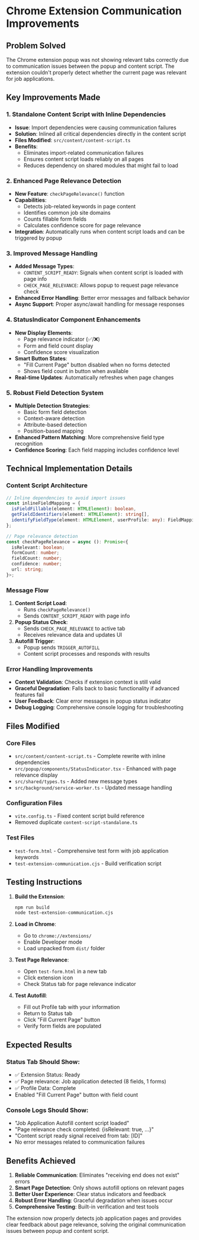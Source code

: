 # Chrome Extension Communication Improvements

## Problem Solved
The Chrome extension popup was not showing relevant tabs correctly due to communication issues between the popup and content script. The extension couldn't properly detect whether the current page was relevant for job applications.

## Key Improvements Made

### 1. Standalone Content Script with Inline Dependencies
- **Issue**: Import dependencies were causing communication failures
- **Solution**: Inlined all critical dependencies directly in the content script
- **Files Modified**: `src/content/content-script.ts`
- **Benefits**: 
  - Eliminates import-related communication failures
  - Ensures content script loads reliably on all pages
  - Reduces dependency on shared modules that might fail to load

### 2. Enhanced Page Relevance Detection
- **New Feature**: `checkPageRelevance()` function
- **Capabilities**:
  - Detects job-related keywords in page content
  - Identifies common job site domains
  - Counts fillable form fields
  - Calculates confidence score for page relevance
- **Integration**: Automatically runs when content script loads and can be triggered by popup

### 3. Improved Message Handling
- **Added Message Types**:
  - `CONTENT_SCRIPT_READY`: Signals when content script is loaded with page info
  - `CHECK_PAGE_RELEVANCE`: Allows popup to request page relevance check
- **Enhanced Error Handling**: Better error messages and fallback behavior
- **Async Support**: Proper async/await handling for message responses

### 4. StatusIndicator Component Enhancements
- **New Display Elements**:
  - Page relevance indicator (✅/❌)
  - Form and field count display
  - Confidence score visualization
- **Smart Button States**: 
  - "Fill Current Page" button disabled when no forms detected
  - Shows field count in button when available
- **Real-time Updates**: Automatically refreshes when page changes

### 5. Robust Field Detection System
- **Multiple Detection Strategies**:
  - Basic form field detection
  - Context-aware detection
  - Attribute-based detection
  - Position-based mapping
- **Enhanced Pattern Matching**: More comprehensive field type recognition
- **Confidence Scoring**: Each field mapping includes confidence level

## Technical Implementation Details

### Content Script Architecture
```typescript
// Inline dependencies to avoid import issues
const inlineFieldMapping = {
  isFieldFillable(element: HTMLElement): boolean,
  getFieldIdentifiers(element: HTMLElement): string[],
  identifyFieldType(element: HTMLElement, userProfile: any): FieldMapping | null
};

// Page relevance detection
const checkPageRelevance = async (): Promise<{
  isRelevant: boolean;
  formCount: number;
  fieldCount: number;
  confidence: number;
  url: string;
}>;
```

### Message Flow
1. **Content Script Load**: 
   - Runs `checkPageRelevance()`
   - Sends `CONTENT_SCRIPT_READY` with page info
2. **Popup Status Check**:
   - Sends `CHECK_PAGE_RELEVANCE` to active tab
   - Receives relevance data and updates UI
3. **Autofill Trigger**:
   - Popup sends `TRIGGER_AUTOFILL`
   - Content script processes and responds with results

### Error Handling Improvements
- **Context Validation**: Checks if extension context is still valid
- **Graceful Degradation**: Falls back to basic functionality if advanced features fail
- **User Feedback**: Clear error messages in popup status indicator
- **Debug Logging**: Comprehensive console logging for troubleshooting

## Files Modified

### Core Files
- `src/content/content-script.ts` - Complete rewrite with inline dependencies
- `src/popup/components/StatusIndicator.tsx` - Enhanced with page relevance display
- `src/shared/types.ts` - Added new message types
- `src/background/service-worker.ts` - Updated message handling

### Configuration Files
- `vite.config.ts` - Fixed content script build reference
- Removed duplicate `content-script-standalone.ts`

### Test Files
- `test-form.html` - Comprehensive test form with job application keywords
- `test-extension-communication.cjs` - Build verification script

## Testing Instructions

1. **Build the Extension**:
   ```bash
   npm run build
   node test-extension-communication.cjs
   ```

2. **Load in Chrome**:
   - Go to `chrome://extensions/`
   - Enable Developer mode
   - Load unpacked from `dist/` folder

3. **Test Page Relevance**:
   - Open `test-form.html` in a new tab
   - Click extension icon
   - Check Status tab for page relevance indicator

4. **Test Autofill**:
   - Fill out Profile tab with your information
   - Return to Status tab
   - Click "Fill Current Page" button
   - Verify form fields are populated

## Expected Results

### Status Tab Should Show:
- ✅ Extension Status: Ready
- ✅ Page relevance: Job application detected (8 fields, 1 forms)
- ✅ Profile Data: Complete
- Enabled "Fill Current Page" button with field count

### Console Logs Should Show:
- "Job Application Autofill content script loaded"
- "Page relevance check completed: {isRelevant: true, ...}"
- "Content script ready signal received from tab: [ID]"
- No error messages related to communication failures

## Benefits Achieved

1. **Reliable Communication**: Eliminates "receiving end does not exist" errors
2. **Smart Page Detection**: Only shows autofill options on relevant pages
3. **Better User Experience**: Clear status indicators and feedback
4. **Robust Error Handling**: Graceful degradation when issues occur
5. **Comprehensive Testing**: Built-in verification and test tools

The extension now properly detects job application pages and provides clear feedback about page relevance, solving the original communication issues between popup and content script.